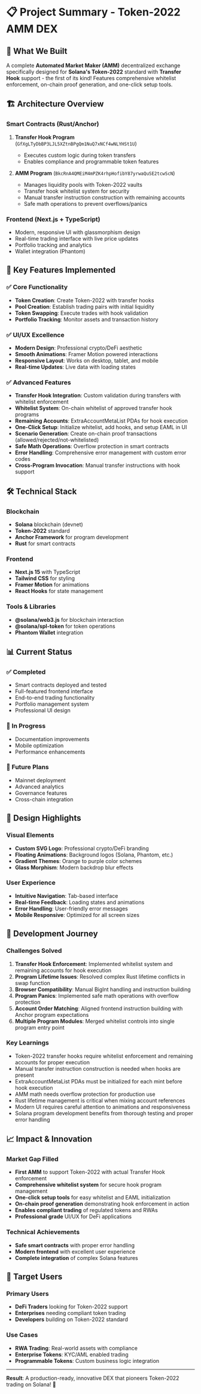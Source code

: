 # 📋 Project Summary - Token-2022 AMM DEX

## 🎯 What We Built

A complete **Automated Market Maker (AMM)** decentralized exchange specifically designed for **Solana's Token-2022** standard with **Transfer Hook** support - the first of its kind! Features comprehensive whitelist enforcement, on-chain proof generation, and one-click setup tools.

## 🏗️ Architecture Overview

### Smart Contracts (Rust/Anchor)
1. **Transfer Hook Program** (`GfXgLTyDbBP3LJL5XZtnBPgQm1NuQ7xNCf4wNLYHSt1U`)
   - Executes custom logic during token transfers
   - Enables compliance and programmable token features

2. **AMM Program** (`BkcRnA4QMEiM4mPZK4rhpHofibY87yrwaQuSE2tcwScN`)
   - Manages liquidity pools with Token-2022 vaults
   - Transfer hook whitelist system for security
   - Manual transfer instruction construction with remaining accounts
   - Safe math operations to prevent overflows/panics

### Frontend (Next.js + TypeScript)
- Modern, responsive UI with glassmorphism design
- Real-time trading interface with live price updates
- Portfolio tracking and analytics
- Wallet integration (Phantom)

## 🚀 Key Features Implemented

### ✅ Core Functionality
- **Token Creation**: Create Token-2022 with transfer hooks
- **Pool Creation**: Establish trading pairs with initial liquidity
- **Token Swapping**: Execute trades with hook validation
- **Portfolio Tracking**: Monitor assets and transaction history

### ✅ UI/UX Excellence
- **Modern Design**: Professional crypto/DeFi aesthetic
- **Smooth Animations**: Framer Motion powered interactions
- **Responsive Layout**: Works on desktop, tablet, and mobile
- **Real-time Updates**: Live data with loading states

### ✅ Advanced Features
- **Transfer Hook Integration**: Custom validation during transfers with whitelist enforcement
- **Whitelist System**: On-chain whitelist of approved transfer hook programs
- **Remaining Accounts**: ExtraAccountMetaList PDAs for hook execution
- **One-Click Setup**: Initialize whitelist, add hooks, and setup EAML in UI
- **Scenario Generation**: Create on-chain proof transactions (allowed/rejected/not-whitelisted)
- **Safe Math Operations**: Overflow protection in smart contracts
- **Error Handling**: Comprehensive error management with custom error codes
- **Cross-Program Invocation**: Manual transfer instructions with hook support

## 🛠️ Technical Stack

### Blockchain
- **Solana** blockchain (devnet)
- **Token-2022** standard
- **Anchor Framework** for program development
- **Rust** for smart contracts

### Frontend
- **Next.js 15** with TypeScript
- **Tailwind CSS** for styling
- **Framer Motion** for animations
- **React Hooks** for state management

### Tools & Libraries
- **@solana/web3.js** for blockchain interaction
- **@solana/spl-token** for token operations
- **Phantom Wallet** integration

## 📊 Current Status

### ✅ Completed
- Smart contracts deployed and tested
- Full-featured frontend interface
- End-to-end trading functionality
- Portfolio management system
- Professional UI design

### 🚧 In Progress
- Documentation improvements
- Mobile optimization
- Performance enhancements

### 🔮 Future Plans
- Mainnet deployment
- Advanced analytics
- Governance features
- Cross-chain integration

## 🎨 Design Highlights

### Visual Elements
- **Custom SVG Logo**: Professional crypto/DeFi branding
- **Floating Animations**: Background logos (Solana, Phantom, etc.)
- **Gradient Themes**: Orange to purple color schemes
- **Glass Morphism**: Modern backdrop blur effects

### User Experience
- **Intuitive Navigation**: Tab-based interface
- **Real-time Feedback**: Loading states and animations
- **Error Handling**: User-friendly error messages
- **Mobile Responsive**: Optimized for all screen sizes

## 🔧 Development Journey

### Challenges Solved
1. **Transfer Hook Enforcement**: Implemented whitelist system and remaining accounts for hook execution
2. **Program Lifetime Issues**: Resolved complex Rust lifetime conflicts in swap function
3. **Browser Compatibility**: Manual BigInt handling and instruction building
4. **Program Panics**: Implemented safe math operations with overflow protection
5. **Account Order Matching**: Aligned frontend instruction building with Anchor program expectations
6. **Multiple Program Modules**: Merged whitelist controls into single program entry point

### Key Learnings
- Token-2022 transfer hooks require whitelist enforcement and remaining accounts for proper execution
- Manual transfer instruction construction is needed when hooks are present
- ExtraAccountMetaList PDAs must be initialized for each mint before hook execution
- AMM math needs overflow protection for production use
- Rust lifetime management is critical when mixing account references
- Modern UI requires careful attention to animations and responsiveness
- Solana program development benefits from thorough testing and proper error handling

## 📈 Impact & Innovation

### Market Gap Filled
- **First AMM** to support Token-2022 with actual Transfer Hook enforcement
- **Comprehensive whitelist system** for secure hook program management
- **One-click setup tools** for easy whitelist and EAML initialization
- **On-chain proof generation** demonstrating hook enforcement in action
- **Enables compliant trading** of regulated tokens and RWAs
- **Professional grade** UI/UX for DeFi applications

### Technical Achievements
- **Safe smart contracts** with proper error handling
- **Modern frontend** with excellent user experience
- **Complete integration** of complex Solana features

## 🎯 Target Users

### Primary Users
- **DeFi Traders** looking for Token-2022 support
- **Enterprises** needing compliant token trading
- **Developers** building on Token-2022 standard

### Use Cases
- **RWA Trading**: Real-world assets with compliance
- **Enterprise Tokens**: KYC/AML enabled trading
- **Programmable Tokens**: Custom business logic integration

---

**Result**: A production-ready, innovative DEX that pioneers Token-2022 trading on Solana! 🚀
